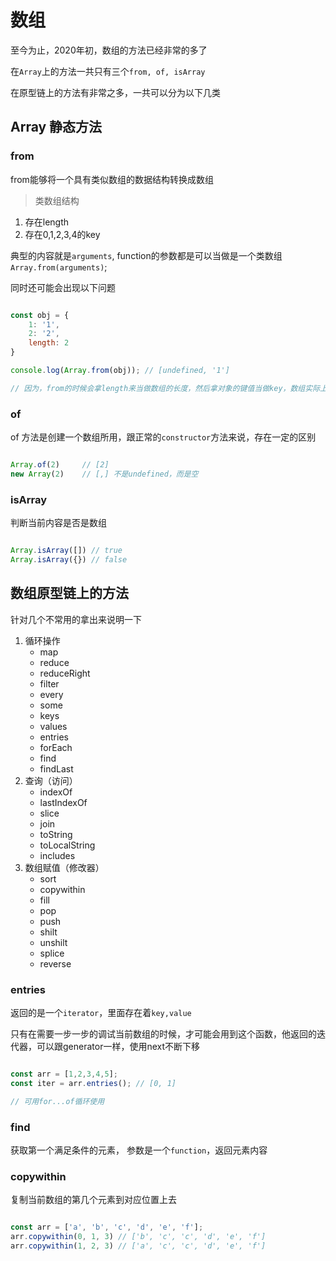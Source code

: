 # 数组

至今为止，2020年初，数组的方法已经非常的多了

在`Array`上的方法一共只有三个`from, of, isArray`

在原型链上的方法有非常之多，一共可以分为以下几类

## Array 静态方法

### from

from能够将一个具有类似数组的数据结构转换成数组

> 类数组结构

1. 存在length
2. 存在0,1,2,3,4的key

典型的内容就是`arguments`, function的参数都是可以当做是一个类数组`Array.from(arguments)`;

同时还可能会出现以下问题

```javascript

const obj = {
    1: '1',
    2: '2',
    length: 2
}

console.log(Array.from(obj)); // [undefined, '1']

// 因为，from的时候会拿length来当做数组的长度，然后拿对象的键值当做key，数组实际上是的key都是0，1，2，3，4等等
```

### of

of 方法是创建一个数组所用，跟正常的`constructor`方法来说，存在一定的区别

``` javascript

Array.of(2)     // [2]
new Array(2)    // [,] 不是undefined，而是空

```

### isArray

判断当前内容是否是数组

``` javascript

Array.isArray([]) // true
Array.isArray({}) // false

```

## 数组原型链上的方法

针对几个不常用的拿出来说明一下

1. 循环操作
    - map
    - reduce
    - reduceRight
    - filter
    - every
    - some
    - keys
    - values
    - entries
    - forEach
    - find
    - findLast
2. 查询（访问）
    - indexOf
    - lastIndexOf
    - slice
    - join
    - toString
    - toLocalString
    - includes
3. 数组赋值（修改器）
    - sort
    - copywithin
    - fill
    - pop
    - push
    - shilt
    - unshilt
    - splice
    - reverse


### entries

返回的是一个`iterator`，里面存在着`key,value`

只有在需要一步一步的调试当前数组的时候，才可能会用到这个函数，他返回的迭代器，可以跟generator一样，使用next不断下移

``` javascript

const arr = [1,2,3,4,5];
const iter = arr.entries(); // [0, 1]

// 可用for...of循环使用

```

### find

获取第一个满足条件的元素， 参数是一个`function`，返回元素内容

### copywithin

复制当前数组的第几个元素到对应位置上去

``` javascript

const arr = ['a', 'b', 'c', 'd', 'e', 'f'];
arr.copywithin(0, 1, 3) // ['b', 'c', 'c', 'd', 'e', 'f']
arr.copywithin(1, 2, 3) // ['a', 'c', 'c', 'd', 'e', 'f']
```